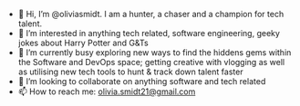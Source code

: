 - 👋 Hi, I’m @oliviasmidt. I am a hunter, a chaser and a champion for tech talent. 
- 👀 I’m interested in anything tech related, software engineering, geeky jokes about Harry Potter and G&Ts
- 🌱 I’m currently busy exploring new ways to find the hiddens gems within the Software and DevOps space; getting creative with vlogging as well as utilising new tech tools to  hunt & track down talent faster 
- 💞️ I’m looking to collaborate on anything software and tech related
- 📫 How to reach me: olivia.smidt21@gmail.com

<!---
oliviasmidt/oliviasmidt is a ✨ special ✨ repository because its `README.md` (this file) appears on your GitHub profile.
You can click the Preview link to take a look at your changes.
--->
